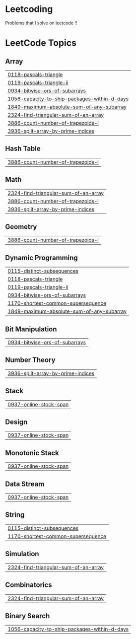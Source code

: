 # Leetcoding
Problems that I solve on leetcode !! 

<!---LeetCode Topics Start-->
# LeetCode Topics
## Array
|  |
| ------- |
| [0118-pascals-triangle](https://github.com/cosmoLegend/Leetcoding/tree/master/0118-pascals-triangle) |
| [0119-pascals-triangle-ii](https://github.com/cosmoLegend/Leetcoding/tree/master/0119-pascals-triangle-ii) |
| [0934-bitwise-ors-of-subarrays](https://github.com/cosmoLegend/Leetcoding/tree/master/0934-bitwise-ors-of-subarrays) |
| [1056-capacity-to-ship-packages-within-d-days](https://github.com/cosmoLegend/Leetcoding/tree/master/1056-capacity-to-ship-packages-within-d-days) |
| [1849-maximum-absolute-sum-of-any-subarray](https://github.com/cosmoLegend/Leetcoding/tree/master/1849-maximum-absolute-sum-of-any-subarray) |
| [2324-find-triangular-sum-of-an-array](https://github.com/cosmoLegend/Leetcoding/tree/master/2324-find-triangular-sum-of-an-array) |
| [3886-count-number-of-trapezoids-i](https://github.com/cosmoLegend/Leetcoding/tree/master/3886-count-number-of-trapezoids-i) |
| [3936-split-array-by-prime-indices](https://github.com/cosmoLegend/Leetcoding/tree/master/3936-split-array-by-prime-indices) |
## Hash Table
|  |
| ------- |
| [3886-count-number-of-trapezoids-i](https://github.com/cosmoLegend/Leetcoding/tree/master/3886-count-number-of-trapezoids-i) |
## Math
|  |
| ------- |
| [2324-find-triangular-sum-of-an-array](https://github.com/cosmoLegend/Leetcoding/tree/master/2324-find-triangular-sum-of-an-array) |
| [3886-count-number-of-trapezoids-i](https://github.com/cosmoLegend/Leetcoding/tree/master/3886-count-number-of-trapezoids-i) |
| [3936-split-array-by-prime-indices](https://github.com/cosmoLegend/Leetcoding/tree/master/3936-split-array-by-prime-indices) |
## Geometry
|  |
| ------- |
| [3886-count-number-of-trapezoids-i](https://github.com/cosmoLegend/Leetcoding/tree/master/3886-count-number-of-trapezoids-i) |
## Dynamic Programming
|  |
| ------- |
| [0115-distinct-subsequences](https://github.com/cosmoLegend/Leetcoding/tree/master/0115-distinct-subsequences) |
| [0118-pascals-triangle](https://github.com/cosmoLegend/Leetcoding/tree/master/0118-pascals-triangle) |
| [0119-pascals-triangle-ii](https://github.com/cosmoLegend/Leetcoding/tree/master/0119-pascals-triangle-ii) |
| [0934-bitwise-ors-of-subarrays](https://github.com/cosmoLegend/Leetcoding/tree/master/0934-bitwise-ors-of-subarrays) |
| [1170-shortest-common-supersequence](https://github.com/cosmoLegend/Leetcoding/tree/master/1170-shortest-common-supersequence) |
| [1849-maximum-absolute-sum-of-any-subarray](https://github.com/cosmoLegend/Leetcoding/tree/master/1849-maximum-absolute-sum-of-any-subarray) |
## Bit Manipulation
|  |
| ------- |
| [0934-bitwise-ors-of-subarrays](https://github.com/cosmoLegend/Leetcoding/tree/master/0934-bitwise-ors-of-subarrays) |
## Number Theory
|  |
| ------- |
| [3936-split-array-by-prime-indices](https://github.com/cosmoLegend/Leetcoding/tree/master/3936-split-array-by-prime-indices) |
## Stack
|  |
| ------- |
| [0937-online-stock-span](https://github.com/cosmoLegend/Leetcoding/tree/master/0937-online-stock-span) |
## Design
|  |
| ------- |
| [0937-online-stock-span](https://github.com/cosmoLegend/Leetcoding/tree/master/0937-online-stock-span) |
## Monotonic Stack
|  |
| ------- |
| [0937-online-stock-span](https://github.com/cosmoLegend/Leetcoding/tree/master/0937-online-stock-span) |
## Data Stream
|  |
| ------- |
| [0937-online-stock-span](https://github.com/cosmoLegend/Leetcoding/tree/master/0937-online-stock-span) |
## String
|  |
| ------- |
| [0115-distinct-subsequences](https://github.com/cosmoLegend/Leetcoding/tree/master/0115-distinct-subsequences) |
| [1170-shortest-common-supersequence](https://github.com/cosmoLegend/Leetcoding/tree/master/1170-shortest-common-supersequence) |
## Simulation
|  |
| ------- |
| [2324-find-triangular-sum-of-an-array](https://github.com/cosmoLegend/Leetcoding/tree/master/2324-find-triangular-sum-of-an-array) |
## Combinatorics
|  |
| ------- |
| [2324-find-triangular-sum-of-an-array](https://github.com/cosmoLegend/Leetcoding/tree/master/2324-find-triangular-sum-of-an-array) |
## Binary Search
|  |
| ------- |
| [1056-capacity-to-ship-packages-within-d-days](https://github.com/cosmoLegend/Leetcoding/tree/master/1056-capacity-to-ship-packages-within-d-days) |
<!---LeetCode Topics End-->